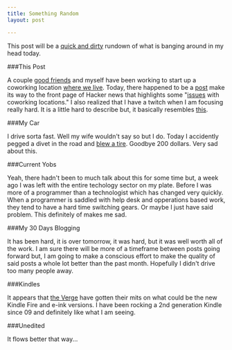 ```yaml
---
title: Something Random
layout: post

---
```


This post will be a [quick and dirty][1] rundown of what is banging
around in my head today.

###This Post

A couple [good friends][2] and myself have been working to start up a
coworking location [where we live][3]. Today, there happened to be a
[post][5] make its way to the front page of Hacker news that highlights some
"[issues][4] with coworking locations." I also realized that I have a
twitch when I am focusing really hard. It is a little hard to describe
but, it basically resembles [this][6].

###My Car

I drive sorta fast. Well my wife wouldn't say so but I do. Today I
accidently pegged a divet in the road and [blew a tire][7]. Goodbye 200
dollars. Very sad about this.

###Current Yobs

Yeah, there hadn't been to much talk about this for some time but, a
week ago I was left with the entire techology sector on my plate. Before
I was more of a programmer than a technologist which has changed very
quickly. When a programmer is saddled with help desk and opperations
based work, they tend to have a hard time switching gears. Or maybe I
just have said problem. This definitely of makes me sad.

###My 30 Days Blogging

It has been hard, it is over tomorrow, it was hard, but it was well
worth all of the work. I am sure there will be more of a timeframe
between posts going forward but, I am going to make a conscious effort
to make the quality of said posts a whole lot better than the past
month. Hopefully I didn't drive too many people away.

###Kindles

It appears that [the Verge][8] have gotten their mits on what could be
the new Kindle Fire and e-ink versions. I have been rocking a 2nd
generation Kindle since 09 and definitely like what I am seeing.

###Unedited

It flows better that way...

[1]: https://gimmebar.com/view/5031916aaac422225b000016/big
[2]: http://1.bp.blogspot.com/-PMU7W3HEbaQ/T8NBPZ66XFI/AAAAAAAABYk/AQCRm7tEoMM/s1600/friendship_kittens.png
[3]: http://cloudbacon.com
[4]: https://a248.e.akamai.net/camo.github.com/dbf5c065a2351c45eff08176351af29716fe7bec687474703a2f2f6769746875622d696d616765732e73332e616d617a6f6e6177732e636f6d2f626c6f672f323031312f6973737565732d6e6578742f746e672e706e67
[5]: http://founderware.co/start-up/ten-rules-for-shared-working-spaces/
[6]: http://alexgiampapa.files.wordpress.com/2011/08/pickingyournose.jpg
[7]: http://weknowmemes.com/wp-content/uploads/2012/06/fuck-you-i-am-cat.jpg
[8]: http://www.theverge.com/2012/8/30/3280770/amazon-kindle-paperwhite-display
